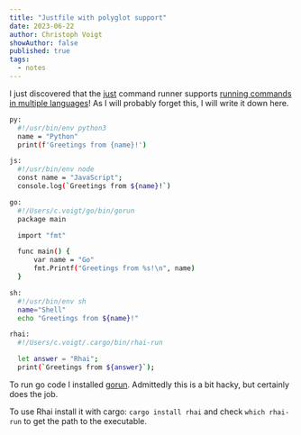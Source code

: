 ```yaml
---
title: "Justfile with polyglot support"
date: 2023-06-22
author: Christoph Voigt
showAuthor: false
published: true
tags:
  - notes
---
```


I just discovered that the [just](https://just.systems/) command runner supports [running commands in multiple languages](https://just.systems/man/en/chapter_41.html)! As I will probably forget this, I will write it down here.

```bash
py:
  #!/usr/bin/env python3
  name = "Python"
  print(f'Greetings from {name}!')

js:
  #!/usr/bin/env node
  const name = "JavaScript";
  console.log(`Greetings from ${name}!`)

go:
  #!/Users/c.voigt/go/bin/gorun
  package main

  import "fmt"

  func main() {
      var name = "Go"
      fmt.Printf("Greetings from %s!\n", name)
  }

sh:
  #!/usr/bin/env sh
  name="Shell"
  echo "Greetings from ${name}!"

rhai:
  #!/Users/c.voigt/.cargo/bin/rhai-run

  let answer = "Rhai";
  print(`Greetings from ${answer}`);

```

To run go code I installed [gorun](https://github.com/erning/gorun). Admittedly this is a bit hacky, but certainly does the job.

To use Rhai install it with cargo: `cargo install rhai` and check `which rhai-run` to get the path to the executable.
